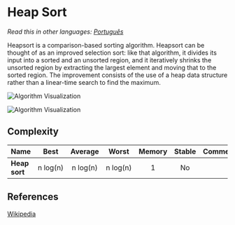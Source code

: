 # Heap Sort

_Read this in other languages:_
[_Português_](README.pt-BR.md)

Heapsort is a comparison-based sorting algorithm.
Heapsort can be thought of as an improved selection
sort: like that algorithm, it divides its input into
a sorted and an unsorted region, and it iteratively
shrinks the unsorted region by extracting the largest
element and moving that to the sorted region. The
improvement consists of the use of a heap data structure
rather than a linear-time search to find the maximum.

![Algorithm Visualization](https://upload.wikimedia.org/wikipedia/commons/1/1b/Sorting_heapsort_anim.gif)

![Algorithm Visualization](https://upload.wikimedia.org/wikipedia/commons/4/4d/Heapsort-example.gif)

## Complexity

| Name          |     Best      |    Average    |     Worst     | Memory | Stable | Comments |
| ------------- | :-----------: | :-----------: | :-----------: | :----: | :----: | :------- |
| **Heap sort** | n&nbsp;log(n) | n&nbsp;log(n) | n&nbsp;log(n) |   1    |   No   |          |

## References

[Wikipedia](https://en.wikipedia.org/wiki/Heapsort)
